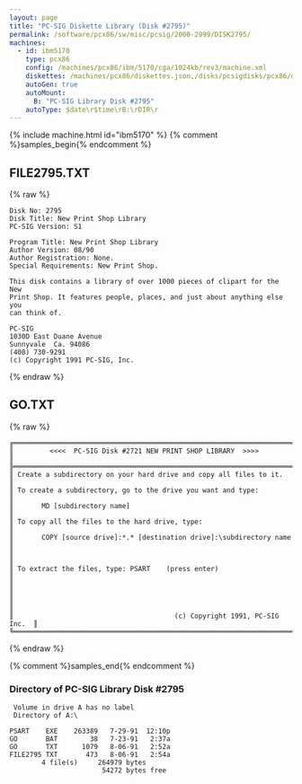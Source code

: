 ```yaml
---
layout: page
title: "PC-SIG Diskette Library (Disk #2795)"
permalink: /software/pcx86/sw/misc/pcsig/2000-2999/DISK2795/
machines:
  - id: ibm5170
    type: pcx86
    config: /machines/pcx86/ibm/5170/cga/1024kb/rev3/machine.xml
    diskettes: /machines/pcx86/diskettes.json,/disks/pcsigdisks/pcx86/diskettes.json
    autoGen: true
    autoMount:
      B: "PC-SIG Library Disk #2795"
    autoType: $date\r$time\rB:\rDIR\r
---
```


{% include machine.html id="ibm5170" %}
{% comment %}samples_begin{% endcomment %}

## FILE2795.TXT

{% raw %}
```
Disk No: 2795
Disk Title: New Print Shop Library
PC-SIG Version: S1

Program Title: New Print Shop Library
Author Version: 08/90
Author Registration: None.
Special Requirements: New Print Shop.

This disk contains a library of over 1000 pieces of clipart for the New
Print Shop. It features people, places, and just about anything else you
can think of.

PC-SIG
1030D East Duane Avenue
Sunnyvale  Ca. 94086
(408) 730-9291
(c) Copyright 1991 PC-SIG, Inc.
```
{% endraw %}

## GO.TXT

{% raw %}
```
╔═════════════════════════════════════════════════════════════════════════╗
║         <<<<  PC-SIG Disk #2721 NEW PRINT SHOP LIBRARY  >>>>            ║
╠═════════════════════════════════════════════════════════════════════════╣
║ Create a subdirectory on your hard drive and copy all files to it.      ║
║ To create a subdirectory, go to the drive you want and type:            ║
║       MD [subdirectory name]                                            ║
║ To copy all the files to the hard drive, type:                          ║
║       COPY [source drive]:*.* [destination drive]:\subdirectory name    ║
║                                                                         ║
║ To extract the files, type: PSART    (press enter)                      ║
║                                                                         ║
║                                                                         ║
║                                        (c) Copyright 1991, PC-SIG Inc.  ║
╚═════════════════════════════════════════════════════════════════════════╝
```
{% endraw %}

{% comment %}samples_end{% endcomment %}

### Directory of PC-SIG Library Disk #2795

     Volume in drive A has no label
     Directory of A:\

    PSART    EXE    263389   7-29-91  12:10p
    GO       BAT        38   7-23-91   2:37a
    GO       TXT      1079   8-06-91   2:52a
    FILE2795 TXT       473   8-06-91   2:54a
            4 file(s)     264979 bytes
                           54272 bytes free
